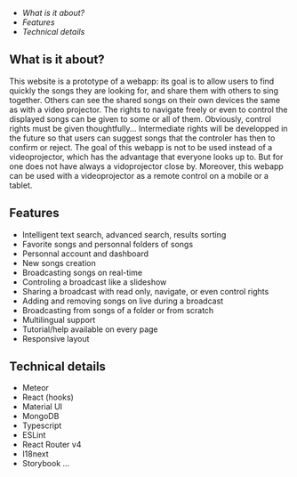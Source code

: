 * _What is it about?_
* _Features_
* _Technical details_

## What is it about?
This website is a prototype of a webapp: its goal is to allow users to find quickly the songs they are looking for, and share them with others to sing together. Others can see the shared songs on their own devices the same as with a video projector. The rights to navigate freely or even to control the displayed songs can be given to some or all of them.
Obviously, control rights must be given thoughtfully... Intermediate rights will be developped in the future so that users can suggest songs that the controler has then to confirm or reject.
The goal of this webapp is not to be used instead of a videoprojector, which has the advantage that everyone looks up to. But for one does not have always a vidoprojector close by. Moreover, this webapp can be used with a videoprojector as a remote control on a mobile or a tablet.


## Features
- Intelligent text search, advanced search, results sorting
- Favorite songs and personnal folders of songs
- Personnal account and dashboard
- New songs creation
- Broadcasting songs on real-time
- Controling a broadcast like a slideshow
- Sharing a broadcast with read only, navigate, or even control rights
- Adding and removing songs on live during a broadcast
- Broadcasting from songs of a folder or from scratch
- Multilingual support
- Tutorial/help available on every page
- Responsive layout

## Technical details
- Meteor
- React (hooks)
- Material UI
- MongoDB
- Typescript
- ESLint
- React Router v4
- I18next
- Storybook
...

